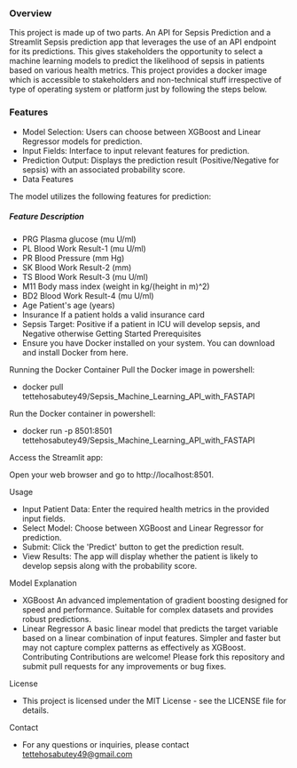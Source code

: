 ### Overview
This project is made up of two parts. An API for Sepsis Prediction and a Streamlit Sepsis prediction app that leverages the use of an API endpoint for its predictions. This gives stakeholders the opportunity to select a machine learning models to predict the likelihood of sepsis in patients based on various health metrics. This project provides a docker image which is accessible to stakeholders and non-technical stuff irrespective of type of operating system or platform just by following the steps below. 

### Features
- Model Selection: Users can choose between XGBoost and Linear Regressor models for prediction.
- Input Fields: Interface to input relevant features for prediction.
- Prediction Output: Displays the prediction result (Positive/Negative for sepsis) with an associated probability score.
- Data Features

The model utilizes the following features for prediction:

##### Feature	Description
- PRG	Plasma glucose (mu U/ml)
- PL	Blood Work Result-1 (mu U/ml)
- PR	Blood Pressure (mm Hg)
- SK	Blood Work Result-2 (mm)
- TS	Blood Work Result-3 (mu U/ml)
- M11	Body mass index (weight in kg/(height in m)^2)
- BD2	Blood Work Result-4 (mu U/ml)
- Age	Patient's age (years)
- Insurance	If a patient holds a valid insurance card
- Sepsis	Target: Positive if a patient in ICU will develop sepsis, and Negative otherwise
Getting Started
Prerequisites
- Ensure you have Docker installed on your system. You can download and install Docker from here.

Running the Docker Container
Pull the Docker image in powershell:
- docker pull tettehosabutey49/Sepsis_Machine_Learning_API_with_FASTAPI

Run the Docker container in powershell:

- docker run -p 8501:8501 tettehosabutey49/Sepsis_Machine_Learning_API_with_FASTAPI

Access the Streamlit app:

Open your web browser and go to http://localhost:8501.

Usage
- Input Patient Data: Enter the required health metrics in the provided input fields.
- Select Model: Choose between XGBoost and Linear Regressor for prediction.
- Submit: Click the 'Predict' button to get the prediction result.
- View Results: The app will display whether the patient is likely to develop sepsis along with the probability score.

Model Explanation
- XGBoost
An advanced implementation of gradient boosting designed for speed and performance.
Suitable for complex datasets and provides robust predictions.
- Linear Regressor
A basic linear model that predicts the target variable based on a linear combination of input features.
Simpler and faster but may not capture complex patterns as effectively as XGBoost.
Contributing
Contributions are welcome! Please fork this repository and submit pull requests for any improvements or bug fixes.

License
- This project is licensed under the MIT License - see the LICENSE file for details.

Contact
- For any questions or inquiries, please contact tettehosabutey49@gmail.com
